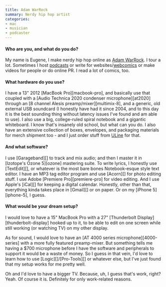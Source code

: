```yaml
---
title: Adam WarRock
summary: Nerdy hip hop artist
categories:
- mac
- musician
- podcaster
---
```


#### Who are you, and what do you do?

My name is Eugene, I make nerdy hip hop online as [Adam WarRock](http://www.adamwarrock.com "Eugene's website."). I tour a lot. Sometimes I host [podcasts](http://onipress.tumblr.com/post/68172411519/oni-press-podcast-show-notes-11-25-13-runtime "A podcast episode by Eugene.z") or write for websites/[webcomics](http://www.letsbefriendsagain.com/ "A webcomic that Eugene writes for.") or make videos for people or do online PR. I read a lot of comics, too. 

#### What hardware do you use?

I have a 13" 2012 [MacBook Pro][macbook-pro], and basically use that coupled with a [Audio Technica 2020 condenser microphone][at2020] through an [8 channel Alesis preamp/mixer][multimix-8], and a generic, old external USB soundcard (I honestly have had it since 2004, and to this day it is the best sounding thing without latency issues I've found and am able to use). I also use a big, college-ruled spiral notebook and a gigantic whiteboard. I know that's insanely old school, but what can you do. I also have an extensive collection of boxes, envelopes, and packaging materials for merch shipment too - and I just order stuff from [ULine](http://www.uline.com/ "A shipping supply website.") for that. 

#### And what software?

I use [Garageband][] to track and mix audio; and then I master it in [Izotope's Ozone 5][ozone] mastering suite. To write lyrics, I honestly use [TextEdit][], or whatever is the most bare bones Notebook-esque style text editor. I have an MP3 tag editor program and use [Acorn][] for photo editing stuff. I use Adobe [Premiere Pro][premiere-pro] for video editing. And I use Apple's [iCal][] for keeping a digital calendar. Honestly, other than that, everything kinda takes place in [Gmail][] or on paper. Or on my [iPhone 5][iphone-5], I guess.

#### What would be your dream setup?

I would love to have a 15" MacBook Pro with a 27" [Thunderbolt Display][thunderbolt-display] hooked up to it, to be able to edit on one screen while still working (or watching TV) on my other display. 

As for sound, I would love to have an [AT 4000 series microphone][4000-series] with a more fully featured preamp-mixer. But something tells me having a $700 microphone before I have the software and peripherals to support it would be a waste of money. So I guess in that vein, I'd love to learn how to use [Logic][]/[Pro-Tools][] or whatever else, but I've just found that my setup works for me pretty well. 

Oh and I'd love to have a bigger TV. Because, uh, I guess that's work, right? Yeah. Of course it is. Definitely for only work-related reasons.